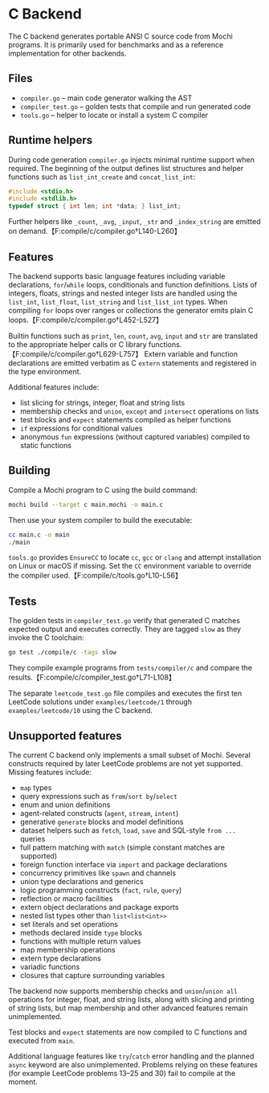 # C Backend

The C backend generates portable ANSI C source code from Mochi programs. It is primarily used for benchmarks and as a reference implementation for other backends.

## Files

- `compiler.go` – main code generator walking the AST
- `compiler_test.go` – golden tests that compile and run generated code
- `tools.go` – helper to locate or install a system C compiler

## Runtime helpers

During code generation `compiler.go` injects minimal runtime support when required. The beginning of the output defines list structures and helper functions such as `list_int_create` and `concat_list_int`:

```c
#include <stdio.h>
#include <stdlib.h>
typedef struct { int len; int *data; } list_int;
```

Further helpers like `_count`, `_avg`, `_input`, `_str` and `_index_string` are emitted on demand.【F:compile/c/compiler.go†L140-L260】

## Features

The backend supports basic language features including variable declarations, `for`/`while` loops, conditionals and function definitions. Lists of integers, floats, strings and nested integer lists are handled using the `list_int`, `list_float`, `list_string` and `list_list_int` types. When compiling `for` loops over ranges or collections the generator emits plain C loops.【F:compile/c/compiler.go†L452-L527】

Builtin functions such as `print`, `len`, `count`, `avg`, `input` and `str` are translated to the appropriate helper calls or C library functions.【F:compile/c/compiler.go†L629-L757】
Extern variable and function declarations are emitted verbatim as C `extern` statements and registered in the type environment.

Additional features include:

- list slicing for strings, integer, float and string lists
- membership checks and `union`, `except` and `intersect` operations on lists
- test blocks and `expect` statements compiled as helper functions
- `if` expressions for conditional values
- anonymous `fun` expressions (without captured variables) compiled to static functions

## Building

Compile a Mochi program to C using the build command:

```bash
mochi build --target c main.mochi -o main.c
```

Then use your system compiler to build the executable:

```bash
cc main.c -o main
./main
```

`tools.go` provides `EnsureCC` to locate `cc`, `gcc` or `clang` and attempt installation on Linux or macOS if missing. Set the `CC` environment variable to override the compiler used.【F:compile/c/tools.go†L10-L56】

## Tests

The golden tests in `compiler_test.go` verify that generated C matches expected output and executes correctly. They are tagged `slow` as they invoke the C toolchain:

```bash
go test ./compile/c -tags slow
```

They compile example programs from `tests/compiler/c` and compare the results.【F:compile/c/compiler_test.go†L71-L108】

The separate `leetcode_test.go` file compiles and executes the first ten
LeetCode solutions under `examples/leetcode/1` through `examples/leetcode/10`
using the C backend.

## Unsupported features

The current C backend only implements a small subset of Mochi. Several
constructs required by later LeetCode problems are not yet supported. Missing
features include:

- `map` types
- query expressions such as `from`/`sort by`/`select`
 - enum and union definitions
- agent-related constructs (`agent`, `stream`, `intent`)
- generative `generate` blocks and model definitions
- dataset helpers such as `fetch`, `load`, `save` and SQL-style `from ...` queries
 - full pattern matching with `match` (simple constant matches are supported)
- foreign function interface via `import` and package declarations
- concurrency primitives like `spawn` and channels
- union type declarations and generics
- logic programming constructs (`fact`, `rule`, `query`)
- reflection or macro facilities
- extern object declarations and package exports
- nested list types other than `list<list<int>>`
- set literals and set operations
 - methods declared inside `type` blocks
 - functions with multiple return values
 - map membership operations
 - extern type declarations
 - variadic functions
 - closures that capture surrounding variables

The backend now supports membership checks and `union`/`union all` operations
for integer, float, and string lists, along with slicing and printing of string
lists, but map membership and other advanced features
remain unimplemented.

Test blocks and `expect` statements are now compiled to C functions and
executed from `main`.

Additional language features like `try`/`catch` error handling and the planned
`async` keyword are also unimplemented. Problems relying on these features
(for example LeetCode problems 13–25 and 30) fail to compile at the moment.
